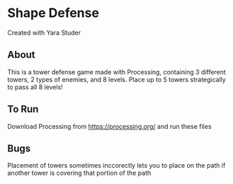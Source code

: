 # Shape Defense
Created with Yara Studer

## About
This is a tower defense game made with Processing, containing 3 different towers, 2 types of enemies, and 8 levels. Place up to 5 towers strategically to pass all 8 levels!

## To Run
Download Processing from https://processing.org/ and run these files

## Bugs
Placement of towers sometimes inccorectly lets you to place on the path if another tower is covering that portion of the path
